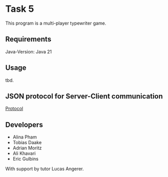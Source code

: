 # Task 5
This program is a multi-player typewriter game.

## Requirements
Java-Version: Java 21

## Usage
tbd.

## JSON protocol for Server-Client communication
[Protocol](project_planning/protocol.md)

## Developers
- Alina Pham
- Tobias Daake
- Adrian Moritz
- Ali Khavari
- Eric Gulbins

With support by tutor Lucas Angerer.
